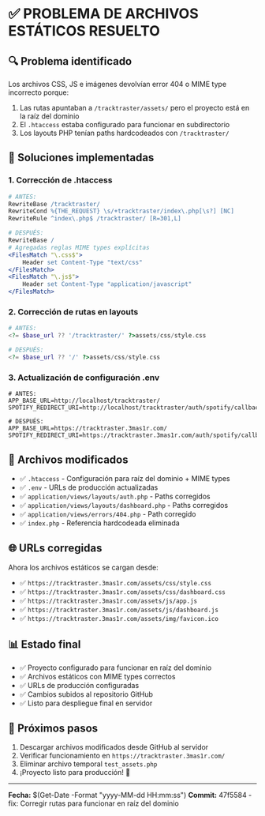 # ✅ PROBLEMA DE ARCHIVOS ESTÁTICOS RESUELTO

## 🔍 Problema identificado
Los archivos CSS, JS e imágenes devolvían error 404 o MIME type incorrecto porque:
1. Las rutas apuntaban a `/tracktraster/assets/` pero el proyecto está en la raíz del dominio
2. El `.htaccess` estaba configurado para funcionar en subdirectorio
3. Los layouts PHP tenían paths hardcodeados con `/tracktraster/`

## 🔧 Soluciones implementadas

### 1. Corrección de .htaccess
```apache
# ANTES:
RewriteBase /tracktraster/
RewriteCond %{THE_REQUEST} \s/+tracktraster/index\.php[\s?] [NC]
RewriteRule ^index\.php$ /tracktraster/ [R=301,L]

# DESPUÉS:
RewriteBase /
# Agregadas reglas MIME types explícitas
<FilesMatch "\.css$">
    Header set Content-Type "text/css"
</FilesMatch>
<FilesMatch "\.js$">
    Header set Content-Type "application/javascript"
</FilesMatch>
```

### 2. Corrección de rutas en layouts
```php
# ANTES:
<?= $base_url ?? '/tracktraster/' ?>assets/css/style.css

# DESPUÉS:
<?= $base_url ?? '/' ?>assets/css/style.css
```

### 3. Actualización de configuración .env
```env
# ANTES:
APP_BASE_URL=http://localhost/tracktraster/
SPOTIFY_REDIRECT_URI=http://localhost/tracktraster/auth/spotify/callback

# DESPUÉS:
APP_BASE_URL=https://tracktraster.3mas1r.com/
SPOTIFY_REDIRECT_URI=https://tracktraster.3mas1r.com/auth/spotify/callback
```

## 📁 Archivos modificados
- ✅ `.htaccess` - Configuración para raíz del dominio + MIME types
- ✅ `.env` - URLs de producción actualizadas
- ✅ `application/views/layouts/auth.php` - Paths corregidos
- ✅ `application/views/layouts/dashboard.php` - Paths corregidos
- ✅ `application/views/errors/404.php` - Path corregido
- ✅ `index.php` - Referencia hardcodeada eliminada

## 🌐 URLs corregidas
Ahora los archivos estáticos se cargan desde:
- ✅ `https://tracktraster.3mas1r.com/assets/css/style.css`
- ✅ `https://tracktraster.3mas1r.com/assets/css/dashboard.css`
- ✅ `https://tracktraster.3mas1r.com/assets/js/app.js`
- ✅ `https://tracktraster.3mas1r.com/assets/js/dashboard.js`
- ✅ `https://tracktraster.3mas1r.com/assets/img/favicon.ico`

## 📊 Estado final
- ✅ Proyecto configurado para funcionar en raíz del dominio
- ✅ Archivos estáticos con MIME types correctos
- ✅ URLs de producción configuradas
- ✅ Cambios subidos al repositorio GitHub
- ✅ Listo para despliegue final en servidor

## 🚀 Próximos pasos
1. Descargar archivos modificados desde GitHub al servidor
2. Verificar funcionamiento en `https://tracktraster.3mas1r.com/`
3. Eliminar archivo temporal `test_assets.php`
4. ¡Proyecto listo para producción! 🎉

---
**Fecha:** $(Get-Date -Format "yyyy-MM-dd HH:mm:ss")
**Commit:** 47f5584 - fix: Corregir rutas para funcionar en raíz del dominio
